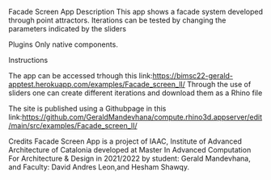 Facade Screen App
Description
This app shows a facade system developed through point attractors. Iterations can be tested by changing the parameters indicated by the sliders

Plugins
Only native components.

Instructions

The app can be accessed trhough this link:https://bimsc22-gerald-apptest.herokuapp.com/examples/Facade_screen_lI/
Through the use of sliders one can create different iterations and download them as a Rhino file

The site is published using a Githubpage in this link:https://github.com/GeraldMandevhana/compute.rhino3d.appserver/edit/main/src/examples/Facade_screen_lI/

Credits
Facade Screen App is a project of IAAC, Institute of Advanced Architecture of Catalonia developed at Master In Advanced Computation For Architecture & Design in 2021/2022 by student: Gerald Mandevhana, and Faculty: David Andres Leon,and Hesham Shawqy.
